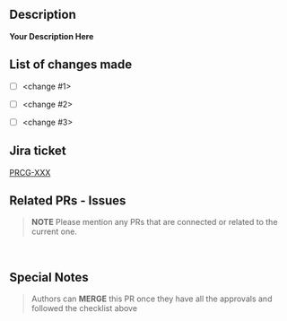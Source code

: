## Description
**Your Description Here**

## List of changes made
- [ ] <change #1>
- [ ] <change #2>
- [ ] <change #3>


## Jira ticket
[PRCG-XXX](https://jira.taxibeat.com/browse/PRCG-XXX)
​
## Related PRs - Issues
> **NOTE** Please mention any PRs that are connected or related to the current one.

​
## Special Notes
> Authors can **MERGE** this PR once they have all the approvals and followed the checklist above
